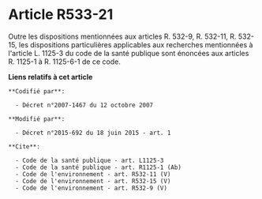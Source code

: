 # Article R533-21

Outre les dispositions mentionnées aux articles R. 532-9, R. 532-11, R. 532-15, les dispositions particulières applicables
aux recherches mentionnées à l'article L. 1125-3 du code de la santé publique sont énoncées aux articles R. 1125-1 à R.
1125-6-1 de ce code.

**Liens relatifs à cet article**

	**Codifié par**:

	  - Décret n°2007-1467 du 12 octobre 2007

	**Modifié par**:

	  - Décret n°2015-692 du 18 juin 2015 - art. 1

	**Cite**:

	  - Code de la santé publique - art. L1125-3
	  - Code de la santé publique - art. R1125-1 (Ab)
	  - Code de l'environnement - art. R532-11 (V)
	  - Code de l'environnement - art. R532-15 (V)
	  - Code de l'environnement - art. R532-9 (V)
